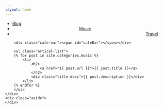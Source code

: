 ```yaml
---
layout: home
---
```


<div class="index-content music">
    <div class="section">
        <ul class="artical-cate">
            <li ><a href="/"><span>Blog</span></a></li>
            <li class="on" style="text-align:center"><a href="/music"><span>Music</span></a></li>
            <li style="text-align:right"><a href="/travel"><span>Travel</span></a></li>
        </ul>

        <div class="cate-bar"><span id="cateBar"></span></div>

        <ul class="artical-list">
        {% for post in site.categories.music %}
            <li>
                <h2>
                    <a href="{{ post.url }}">{{ post.title }}</a>
                </h2>
                <div class="title-desc">{{ post.description }}</div>
            </li>
        {% endfor %}
        </ul>
    </div>
    <div class="aside">
    </div>
</div>

